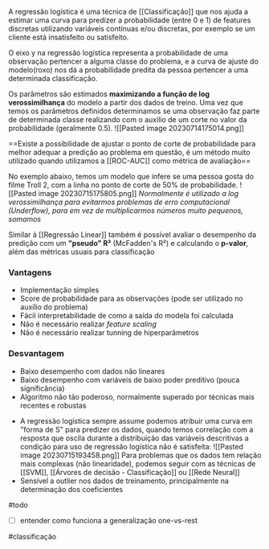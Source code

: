 A regressão logística é uma técnica de [[Classificação]] que nos ajuda a estimar uma curva para predizer a probabilidade (entre 0 e 1) de features discretas utilizando variáveis contínuas e/ou discretas, por exemplo se um cliente está insatisfeito ou satisfeito.

O eixo y na regressão logística representa a probabilidade de uma observação pertencer a alguma classe do problema, e a curva de ajuste do modelo(roxo) nos dá a probabilidade predita da pessoa pertencer a uma determinada classificação.

Os parâmetros são estimados **maximizando a função de log verossimilhança** do modelo a partir dos dados de treino. Uma vez que temos os parâmetros definidos determinamos se uma observação faz parte de determinada classe realizando com o auxilio de um corte no valor da probabilidade (geralmente 0.5).
![[Pasted image 20230714175014.png]]

==Existe a possibilidade de ajustar o ponto de corte de probabilidade para melhor adequar a predição ao problema em questão, é um método muito utilizado quando utilizamos a [[ROC-AUC]] como métrica de avaliação==

No exemplo abaixo, temos um modelo que infere se uma pessoa gosta do filme Troll 2, com a linha no ponto de corte de 50% de probabilidade.
![[Pasted image 20230715175805.png]]
*Normalmente é utilizado a log verossimilhança para evitarmos problemas de erro computacional (Underflow), para em vez de multiplicarmos números muito pequenos, somamos*

Similar à [[Regressão Linear]] também é possível avaliar o desempenho da predição com um **"pseudo" R²** (McFadden's R²) e calculando o **p-valor**, além das métricas usuais para classificação

### Vantagens
- Implementação simples
- Score de probabilidade para as observações (pode ser utilizado no auxílio do problema)
- Fácil interpretabilidade de como a saída do modela foi calculada
- Não é necessário realizar *feature scaling*
- Não é necessário realizar tunning de hiperparâmetros

### Desvantagem
- Baixo desempenho com dados não lineares
- Baixo desempenho com variáveis de baixo poder preditivo (pouca significância) 
- Algoritmo não tão poderoso, normalmente superado por técnicas mais recentes e robustas
* A regressão logística sempre assume podemos atribuir uma curva em "forma de S" para predizer os dados, quando temos correlação com a resposta que oscila durante a distribuição das variáveis descritivas a condição para uso de regressão logística não é satisfeita:
	![[Pasted image 20230715193458.png]]
	Para problemas que os dados tem relação mais complexas (não linearidade), podemos seguir com as técnicas de [[SVM]], [[Árvores de decisão - Classificação]] ou [[Rede Neural]] 
* Sensível a outlier nos dados de treinamento, principalmente na determinação dos coeficientes

#todo 
- [ ] entender como funciona a generalização one-vs-rest

#classificação